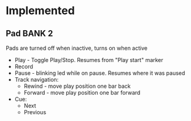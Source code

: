 # Implemented

## Pad BANK 2
Pads are turned off when inactive, turns on when active

* Play - Toggle Play/Stop. Resumes from "Play start" marker
* Record
* Pause - blinking led while on pause. Resumes where it was paused
* Track navigation:
	* Rewind - move play position one bar back 
	* Forward - move play position one bar forward
* Cue:
	* Next
	* Previous
